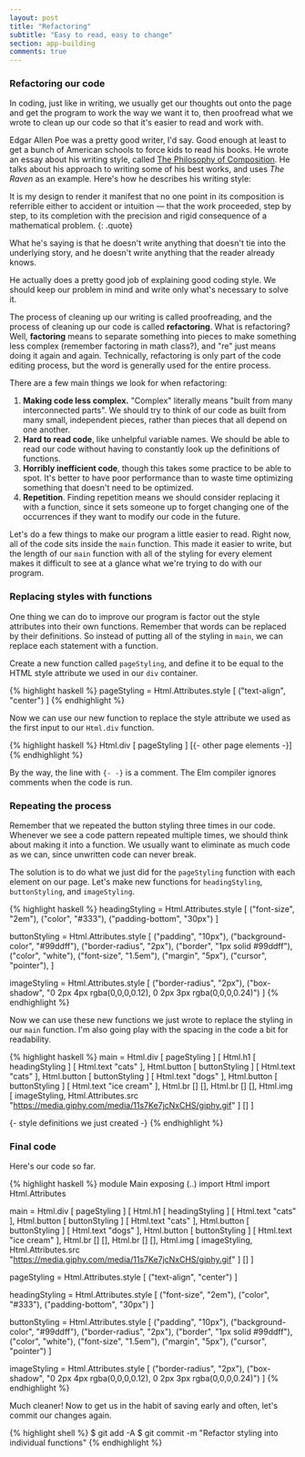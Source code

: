 ```yaml
---
layout: post
title: "Refactoring"
subtitle: "Easy to read, easy to change"
section: app-building
comments: true
---
```


### Refactoring our code

In coding, just like in writing, we usually get our thoughts out onto the page and get the program to work the way we want it to, then proofread what we wrote to clean up our code so that it's easier to read and work with.

Edgar Allen Poe was a pretty good writer, I'd say. Good enough at least to get a bunch of American schools to force kids to read his books. He wrote an essay about his writing style, called <a href="http://www.eapoe.org/works/essays/philcomp.htm" target="_blank">The Philosophy of Composition</a>. He talks about his approach to writing some of his best works, and uses *The Raven* as an example. Here's how he describes his writing style:

It is my design to render it manifest that no one point in its composition is referrible either to accident or intuition — that the work proceeded, step by step, to its completion with the precision and rigid consequence of a mathematical problem.
{: .quote}

What he's saying is that he doesn't write anything that doesn't tie into the underlying story, and he doesn't write anything that the reader already knows.

He actually does a pretty good job of explaining good coding style. We should keep our problem in mind and write only what's necessary to solve it.

The process of cleaning up our writing is called proofreading, and the process of cleaning up our code is called **refactoring**. What is refactoring? Well, **factoring** means to separate something into pieces to make something less complex (remember factoring in math class?), and "re" just means doing it again and again. Technically, refactoring is only part of the code editing process, but the word is generally used for the entire process.

There are a few main things we look for when refactoring:

  1. **Making code less complex.** "Complex" literally means "built from many interconnected parts". We should try to think of our code as built from many small, independent pieces, rather than pieces that all depend on one another.
  2. **Hard to read code**, like unhelpful variable names. We should be able to read our code without having to constantly look up the definitions of functions.
  3. **Horribly inefficient code**, though this takes some practice to be able to spot. It's better to have poor performance than to waste time optimizing something that doesn't need to be optimized.
  4. **Repetition**. Finding repetition means we should consider replacing it with a function, since it sets someone up to forget changing one of the occurrences if they want to modify our code in the future.

Let's do a few things to make our program a little easier to read. Right now, all of the code sits inside the `main` function. This made it easier to write, but the length of our `main` function with all of the styling for every element makes it difficult to see at a glance what we're trying to do with our program.

### Replacing styles with functions

One thing we can do to improve our program is factor out the style attributes into their own functions. Remember that words can be replaced by their definitions. So instead of putting all of the styling in `main`, we can replace each statement with a function.

Create a new function called `pageStyling`, and define it to be equal to the HTML style attribute we used in our `div` container.

{% highlight haskell %}
pageStyling = Html.Attributes.style [ ("text-align", "center") ]
{% endhighlight %}

Now we can use our new function to replace the style attribute we used as the first input to our `Html.div` function.

{% highlight haskell %}
Html.div
  [ pageStyling ]
  [{- other page elements -}]
{% endhighlight %}

By the way, the line with `{- -}` is a comment. The Elm compiler ignores comments when the code is run.

### Repeating the process

Remember that we repeated the button styling three times in our code. Whenever we see a code pattern repeated multiple times, we should think about making it into a function. We usually want to eliminate as much code as we can, since unwritten code can never break.

The solution is to do what we just did for the `pageStyling` function with each element on our page. Let's make new functions for `headingStyling`, `buttonStyling`, and `imageStyling`.

{% highlight haskell %}
headingStyling =
  Html.Attributes.style
    [
      ("font-size", "2em"),
      ("color", "#333"),
      ("padding-bottom", "30px")
    ]

buttonStyling =
  Html.Attributes.style
    [
      ("padding", "10px"),
      ("background-color", "#99ddff"),
      ("border-radius", "2px"),
      ("border", "1px solid #99ddff"),
      ("color", "white"),
      ("font-size", "1.5em"),
      ("margin", "5px"),
      ("cursor", "pointer"),
    ]

imageStyling =
  Html.Attributes.style
    [
      ("border-radius", "2px"),
      ("box-shadow", "0 2px 4px rgba(0,0,0,0.12), 0 2px 3px rgba(0,0,0,0.24)")
    ]
{% endhighlight %}

Now we can use these new functions we just wrote to replace the styling in our `main` function. I'm also going play with the spacing in the code a bit for readability.

{% highlight haskell %}
main = Html.div
  [ pageStyling ]
  [
    Html.h1 [ headingStyling ] [ Html.text "cats" ],
    Html.button [ buttonStyling ] [ Html.text "cats" ],
    Html.button [ buttonStyling ] [ Html.text "dogs" ],
    Html.button [ buttonStyling ] [ Html.text "ice cream" ],
    Html.br [] [],
    Html.br [] [],
    Html.img [ imageStyling, Html.Attributes.src "https://media.giphy.com/media/11s7Ke7jcNxCHS/giphy.gif" ] []
  ]

{- style definitions we just created -}
{% endhighlight %}

### Final code

Here's our code so far.

{% highlight haskell %}
module Main exposing (..)
import Html
import Html.Attributes

main = Html.div
  [ pageStyling ]
  [
    Html.h1 [ headingStyling ] [ Html.text "cats" ],
    Html.button [ buttonStyling ] [ Html.text "cats" ],
    Html.button [ buttonStyling ] [ Html.text "dogs" ],
    Html.button [ buttonStyling ] [ Html.text "ice cream" ],
    Html.br [] [],
    Html.br [] [],
    Html.img [ imageStyling, Html.Attributes.src "https://media.giphy.com/media/11s7Ke7jcNxCHS/giphy.gif" ] []
  ]

pageStyling = Html.Attributes.style [ ("text-align", "center") ]

headingStyling =
  Html.Attributes.style
    [
      ("font-size", "2em"),
      ("color", "#333"),
      ("padding-bottom", "30px")
    ]

buttonStyling =
  Html.Attributes.style
    [
      ("padding", "10px"),
      ("background-color", "#99ddff"),
      ("border-radius", "2px"),
      ("border", "1px solid #99ddff"),
      ("color", "white"),
      ("font-size", "1.5em"),
      ("margin", "5px"),
      ("cursor", "pointer")
    ]

imageStyling =
  Html.Attributes.style
    [
      ("border-radius", "2px"),
      ("box-shadow", "0 2px 4px rgba(0,0,0,0.12), 0 2px 3px rgba(0,0,0,0.24)")
    ]
{% endhighlight %}

Much cleaner! Now to get us in the habit of saving early and often, let's commit our changes again.

{% highlight shell %}
$ git add -A
$ git commit -m "Refactor styling into individual functions"
{% endhighlight %}
